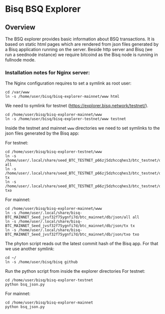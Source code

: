# Bisq BSQ Explorer

## Overview
The BSQ explorer provides basic information about BSQ transactions.
It is based on static html pages which are rendered from json files generated by a Bisq application running on the 
server. Beside  http server and Bisq (we run a seednode instance) we require bitcoind as the Bisq node is running in 
fullnode mode.


### Installation notes for Nginx server:

The Nginx configuration requires to set a symlink as root user: 
```
cd /var/www
ln -s /home/user/bisq/bisq-explorer-mainnet/www html
```

We need to symlink for testnet (https://explorer.bisq.network/testnet/).

```
cd /home/user/bisq/bisq-explorer-mainnet/www
ln -s /home/user/bisq/bisq-explorer-testnet/www testnet
```

Inside the testnet and mainnet `www` directories we need to set symlinks to the json files generated by the Bisq app:

For testnet:
```
cd /home/user/bisq/bisq-explorer-testnet/www
ln -s /home/user/.local/share/seed_BTC_TESTNET_p66zj5dzhccqhes3/btc_testnet/db/json/all all
ln -s /home/user/.local/share/seed_BTC_TESTNET_p66zj5dzhccqhes3/btc_testnet/db/json/tx tx
ln -s /home/user/.local/share/seed_BTC_TESTNET_p66zj5dzhccqhes3/btc_testnet/db/json/txo txo
```

For mainnet:
```
cd /home/user/bisq/bisq-explorer-mainnet/www
ln -s /home/user/.local/share/bisq-BTC_MAINNET_Seed_jvsf32f75ygnfi7d/btc_mainnet/db/json/all all
ln -s /home/user/.local/share/bisq-BTC_MAINNET_Seed_jvsf32f75ygnfi7d/btc_mainnet/db/json/tx tx
ln -s /home/user/.local/share/bisq-BTC_MAINNET_Seed_jvsf32f75ygnfi7d/btc_mainnet/db/json/txo txo
```

The phyton script reads out the latest commit hash of the Bisq app. For that we use another symlink:
```
cd ~/
ln -s /home/user/bisq/bisq github
```

Run the python script from inside the explorer directories
For testnet:
```
cd /home/user/bisq/bisq-explorer-testnet
python bsq_json.py
```

For mainnet:
```
cd /home/user/bisq/bisq-explorer-mainnet
python bsq_json.py
```
